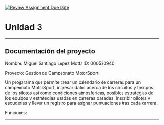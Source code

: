 [![Review Assignment Due Date](https://classroom.github.com/assets/deadline-readme-button-22041afd0340ce965d47ae6ef1cefeee28c7c493a6346c4f15d667ab976d596c.svg)](https://classroom.github.com/a/MuElT52l)
# Unidad 3
---
## Documentación del proyecto
Nombre:  Miguel Santiago Lopez Motta
ID:  000530940



Proyecto: Gestion de Campeonato MotorSport

Un progarama que permite crear un calendario de carreras para un campeonato MotorSport, ingresar datos acerca de los circuitos y tiempos de los pilotos asi como condiciones atmosfericas, posibles estrategias de los equipos y estrategias usadas en carreras pasadas, inscribir pilotos y escuderias y llevar un registro para asignar puntuaciones tras cada carrera.

Funciones:

---
